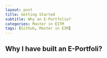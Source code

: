 ```yaml
---
layout: post
title: Getting Started
subtitle: Why an E-Portfolio?
categories: Master in EITM
tags: [Github, Master in EIM]
---
```


## Why I have built an E-Portfoli? ##
